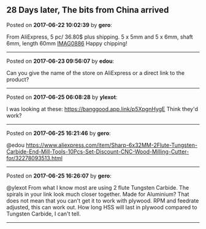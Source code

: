 ## 28 Days later, The bits from China arrived
Posted on **2017-06-22 10:02:39** by **gero**:

From AliExpress, 5 pc/ 36.80$ plus shipping. 5 x 5mm and 5 x 6mm, shaft 6mm, length 60mm  [IMAG0886](//muut.com/u/maslowcnc/s3/:maslowcnc:5hgD:imag0886.jpg.jpg)
Happy chipping!

---

Posted on **2017-06-23 09:56:07** by **edou**:

Can you give the name of the store on AliExpress or a direct link to the product?

---

Posted on **2017-06-25 06:08:28** by **ylexot**:

I was looking at these: https://banggood.app.link/p5XpgnHygE
Think they'd work?

---

Posted on **2017-06-25 16:21:46** by **gero**:

@edou https://www.aliexpress.com/item/Sharp-6x32MM-2Flute-Tungsten-Carbide-End-Mill-Tools-10Pcs-Set-Discount-CNC-Wood-Milling-Cutter-for/32278093513.html

---

Posted on **2017-06-25 16:26:07** by **gero**:

@ylexot From what I know most are using 2 flute Tungsten Carbide. The spirals in your link look much closer together. Made for Aluminium? That does not mean that you can't get it to work with plywood. RPM and feedrate adjusted, this can work out. How long HSS will last in plywood compared to Tungsten Carbide, I can't tell.

---

